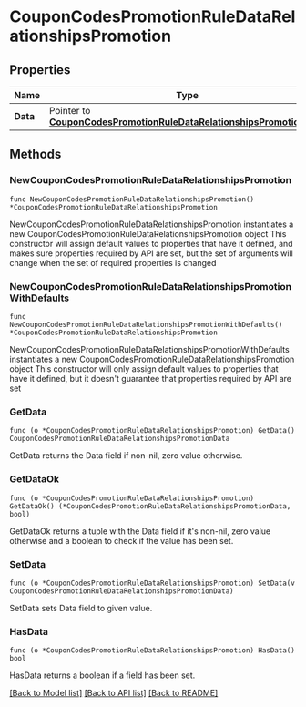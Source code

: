 # CouponCodesPromotionRuleDataRelationshipsPromotion

## Properties

Name | Type | Description | Notes
------------ | ------------- | ------------- | -------------
**Data** | Pointer to [**CouponCodesPromotionRuleDataRelationshipsPromotionData**](CouponCodesPromotionRuleDataRelationshipsPromotionData.md) |  | [optional] 

## Methods

### NewCouponCodesPromotionRuleDataRelationshipsPromotion

`func NewCouponCodesPromotionRuleDataRelationshipsPromotion() *CouponCodesPromotionRuleDataRelationshipsPromotion`

NewCouponCodesPromotionRuleDataRelationshipsPromotion instantiates a new CouponCodesPromotionRuleDataRelationshipsPromotion object
This constructor will assign default values to properties that have it defined,
and makes sure properties required by API are set, but the set of arguments
will change when the set of required properties is changed

### NewCouponCodesPromotionRuleDataRelationshipsPromotionWithDefaults

`func NewCouponCodesPromotionRuleDataRelationshipsPromotionWithDefaults() *CouponCodesPromotionRuleDataRelationshipsPromotion`

NewCouponCodesPromotionRuleDataRelationshipsPromotionWithDefaults instantiates a new CouponCodesPromotionRuleDataRelationshipsPromotion object
This constructor will only assign default values to properties that have it defined,
but it doesn't guarantee that properties required by API are set

### GetData

`func (o *CouponCodesPromotionRuleDataRelationshipsPromotion) GetData() CouponCodesPromotionRuleDataRelationshipsPromotionData`

GetData returns the Data field if non-nil, zero value otherwise.

### GetDataOk

`func (o *CouponCodesPromotionRuleDataRelationshipsPromotion) GetDataOk() (*CouponCodesPromotionRuleDataRelationshipsPromotionData, bool)`

GetDataOk returns a tuple with the Data field if it's non-nil, zero value otherwise
and a boolean to check if the value has been set.

### SetData

`func (o *CouponCodesPromotionRuleDataRelationshipsPromotion) SetData(v CouponCodesPromotionRuleDataRelationshipsPromotionData)`

SetData sets Data field to given value.

### HasData

`func (o *CouponCodesPromotionRuleDataRelationshipsPromotion) HasData() bool`

HasData returns a boolean if a field has been set.


[[Back to Model list]](../README.md#documentation-for-models) [[Back to API list]](../README.md#documentation-for-api-endpoints) [[Back to README]](../README.md)



